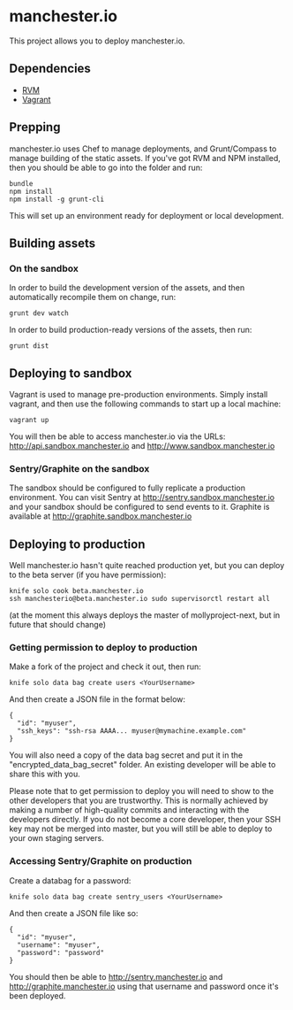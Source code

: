 manchester.io
=============

This project allows you to deploy manchester.io.

Dependencies
------------

* [RVM](https://rvm.io/)
* [Vagrant](http://vagrantup.com/)

Prepping
--------

manchester.io uses Chef to manage deployments, and Grunt/Compass to manage building of the static assets. If you've got
RVM and NPM installed, then you should be able to go into the folder and run:

    bundle
    npm install
    npm install -g grunt-cli

This will set up an environment ready for deployment or local development.

Building assets
---------------

### On the sandbox ###

In order to build the development version of the assets, and then automatically recompile them on change, run:

    grunt dev watch

In order to build production-ready versions of the assets, then run:

    grunt dist

Deploying to sandbox
--------------------

Vagrant is used to manage pre-production environments. Simply install vagrant, and then use the following commands
to start up a local machine:

    vagrant up

You will then be able to access manchester.io via the URLs: http://api.sandbox.manchester.io and http://www.sandbox.manchester.io

### Sentry/Graphite on the sandbox ###

The sandbox should be configured to fully replicate a production environment. You can visit Sentry at
http://sentry.sandbox.manchester.io and your sandbox should be configured to send events to it. Graphite is available at
http://graphite.sandbox.manchester.io

Deploying to production
-----------------------

Well manchester.io hasn't quite reached production yet, but you can deploy to the beta server (if you have permission):

    knife solo cook beta.manchester.io
    ssh manchesterio@beta.manchester.io sudo supervisorctl restart all

(at the moment this always deploys the master of mollyproject-next, but in future that should change)

### Getting permission to deploy to production ###

Make a fork of the project and check it out, then run:

    knife solo data bag create users <YourUsername>

And then create a JSON file in the format below:

    {
      "id": "myuser",
      "ssh_keys": "ssh-rsa AAAA... myuser@mymachine.example.com"
    }

You will also need a copy of the data bag secret and put it in the "encrypted_data_bag_secret" folder. An existing
developer will be able to share this with you.

Please note that to get permission to deploy you will need to show to the other developers that you are trustworthy.
This is normally achieved by making a number of high-quality commits and interacting with the developers directly. If
you do not become a core developer, then your SSH key may not be merged into master, but you will still be able to
deploy to your own staging servers.

### Accessing Sentry/Graphite on production ###

Create a databag for a password:

    knife solo data bag create sentry_users <YourUsername>

And then create a JSON file like so:

    {
      "id": "myuser",
      "username": "myuser",
      "password": "password"
    }

You should then be able to http://sentry.manchester.io and http://graphite.manchester.io using that username and
password once it's been deployed.
